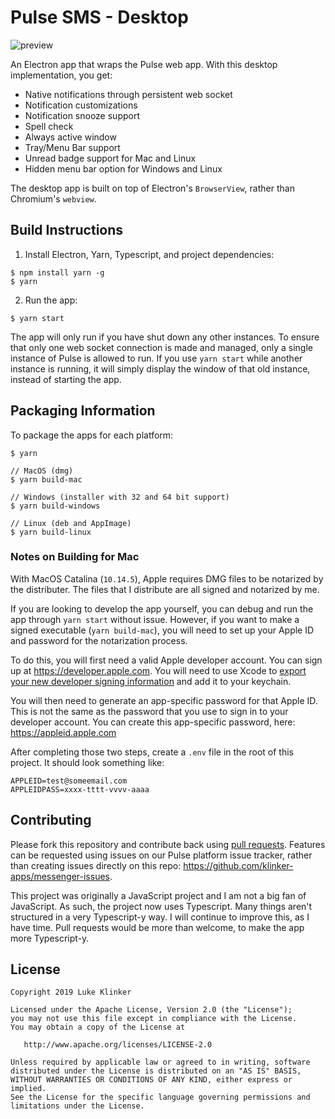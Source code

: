 # Pulse SMS - Desktop

![preview](artwork/preview.png)

An Electron app that wraps the Pulse web app. With this desktop implementation, you get:

* Native notifications through persistent web socket
* Notification customizations
* Notification snooze support
* Spell check
* Always active window
* Tray/Menu Bar support
* Unread badge support for Mac and Linux
* Hidden menu bar option for Windows and Linux

The desktop app is built on top of Electron's `BrowserView`, rather than Chromium's `webview`.

## Build Instructions

1. Install Electron, Yarn, Typescript, and project dependencies:

```
$ npm install yarn -g
$ yarn
```

2. Run the app:

```
$ yarn start
```

The app will only run if you have shut down any other instances. To ensure that only one web socket connection is made and managed, only a single instance of Pulse is allowed to run. If you use `yarn start` while another instance is running, it will simply display the window of that old instance, instead of starting the app.

## Packaging Information

To package the apps for each platform:

```
$ yarn

// MacOS (dmg)
$ yarn build-mac

// Windows (installer with 32 and 64 bit support)
$ yarn build-windows

// Linux (deb and AppImage)
$ yarn build-linux
```

### Notes on Building for Mac

With MacOS Catalina (`10.14.5`), Apple requires DMG files to be notarized by the distributer. The files that I distribute are all signed and notarized by me.

If you are looking to develop the app yourself, you can debug and run the app through `yarn start` without issue. However, if you want to make a signed executable (`yarn build-mac`), you will need to set up your Apple ID and password for the notarization process.

To do this, you will first need a valid Apple developer account. You can sign up at https://developer.apple.com. You will need to use Xcode to [export your new developer signing information](https://help.apple.com/xcode/mac/current/#/dev154b28f09) and add it to your keychain.

You will then need to generate an app-specific password for that Apple ID. This is not the same as the password that you use to sign in to your developer account. You can create this app-specific password, here: https://appleid.apple.com

After completing those two steps, create a `.env` file in the root of this project. It should look something like:

```
APPLEID=test@someemail.com
APPLEIDPASS=xxxx-tttt-vvvv-aaaa
```

## Contributing

Please fork this repository and contribute back using [pull requests](https://github.com/klinker-apps/pulse-desktop/pulls). Features can be requested using issues on our Pulse platform issue tracker, rather than creating issues directly on this repo: https://github.com/klinker-apps/messenger-issues.

This project was originally a JavaScript project and I am not a big fan of JavaScript. As such, the project now uses Typescript. Many things aren't structured in a very Typescript-y way. I will continue to improve this, as I have time. Pull requests would be more than welcome, to make the app more Typescript-y.

## License

    Copyright 2019 Luke Klinker

    Licensed under the Apache License, Version 2.0 (the "License");
    you may not use this file except in compliance with the License.
    You may obtain a copy of the License at

       http://www.apache.org/licenses/LICENSE-2.0

    Unless required by applicable law or agreed to in writing, software
    distributed under the License is distributed on an "AS IS" BASIS,
    WITHOUT WARRANTIES OR CONDITIONS OF ANY KIND, either express or implied.
    See the License for the specific language governing permissions and
    limitations under the License.

